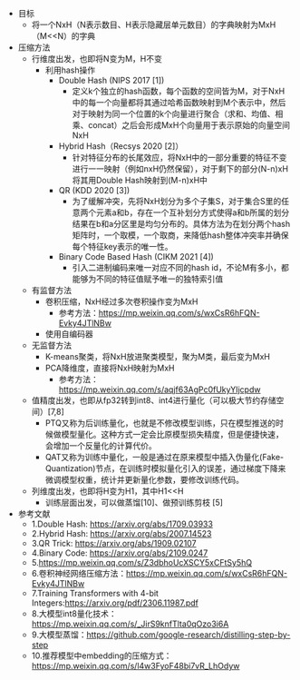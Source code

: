 - 目标
  - 将一个NxH（N表示数目、H表示隐藏层单元数目）的字典映射为MxH（M<<N）的字典
- 压缩方法
  - 行维度出发，也即将N变为M，H不变
    - 利用hash操作
      - Double Hash (NIPS 2017 [1])
        - 定义k个独立的hash函数，每个函数的空间皆为M，对于NxH中的每一个向量都将其通过哈希函数映射到M个表示中，然后对于映射为同一个位置的k个向量进行聚合（求和、均值、相乘、concat）之后会形成MxH个向量用于表示原始的向量空间NxH
      - Hybrid Hash（Recsys 2020 [2]）
        - 针对特征分布的长尾效应，将NxH中的一部分重要的特征不变进行一一映射（例如nxH仍然保留），对于剩下的部分(N-n)xH将其用Double Hash映射到(M-n)xH中
      - QR (KDD 2020 [3])
        - 为了缓解冲突，先将NxH划分为多个子集S，对于集合S里的任意两个元素a和b，存在一个互补划分方式使得a和b所属的划分结果在b和a分区里是均匀分布的。具体方法为在划分两个hash矩阵时，一个取模，一个取商，来降低hash整体冲突率并确保每个特征key表示的唯一性。
      - Binary Code Based Hash (CIKM 2021 [4])
        - 引入二进制编码来唯一对应不同的hash id，不论M有多小，都能够为不同的特征值赋予唯一的独特索引值
  - 有监督方法
    - 卷积压缩，NxH经过多次卷积操作变为MxH
      - 参考方法：https://mp.weixin.qq.com/s/wxCsR6hFQN-Evky4JTlNBw
    - 使用自编码器
  - 无监督方法
    - K-means聚类，将NxH放进聚类模型，聚为M类，最后变为MxH
    - PCA降维度，直接将NxH映射为MxH
      - 参考方法：https://mp.weixin.qq.com/s/aqjf63AgPc0fUkyYIjcpdw
  - 值精度出发，也即从fp32转到int8、int4进行量化（可以极大节约存储空间）[7,8]
    - PTQ又称为后训练量化，也就是不修改模型训练，只在模型推送的时候做模型量化。这种方式一定会比原模型损失精度，但是便捷快速，会增加一个反量化的计算代价。
    - QAT又称为训练中量化，一般是通过在原来模型中插入伪量化(Fake-Quantization)节点，在训练时模拟量化引入的误差，通过梯度下降来微调模型权重，统计并更新量化参数，要修改训练代码。
  - 列维度出发，也即将H变为H1，其中H1<<H
    - 训练层面出发，可以做蒸馏[10]、做预训练剪枝 [5]
- 参考文献
  - 1.Double Hash: https://arxiv.org/abs/1709.03933
  - 2.Hybrid Hash: https://arxiv.org/abs/2007.14523
  - 3.QR Trick: https://arxiv.org/abs/1909.02107
  - 4.Binary Code: https://arxiv.org/abs/2109.0247
  - 5.https://mp.weixin.qq.com/s/Z3dbhoUcXSCY5xCFtSy5hQ
  - 6.卷积神经网络压缩方法：https://mp.weixin.qq.com/s/wxCsR6hFQN-Evky4JTlNBw
  - 7.Training Transformers with 4-bit Integers:https://arxiv.org/pdf/2306.11987.pdf
  - 8.大模型int8量化技术：https://mp.weixin.qq.com/s/_JirS9knfTlta0qOzo3i6A
  - 9.大模型蒸馏：https://github.com/google-research/distilling-step-by-step
  - 10.推荐模型中embedding的压缩方式：https://mp.weixin.qq.com/s/l4w3FyoF48bi7vR_LhOdyw
